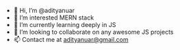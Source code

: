 - 👋 Hi, I’m @adityanuar
- 👀 I’m interested MERN stack
- 🌱 I’m currently learning deeply in JS
- 💞️ I’m looking to collaborate on any awesome JS projects
- 📫 Contact me at adityanuar@gmail.com

<!---
adityanuar/adityanuar is a ✨ special ✨ repository because its `README.md` (this file) appears on your GitHub profile.
You can click the Preview link to take a look at your changes.
--->
